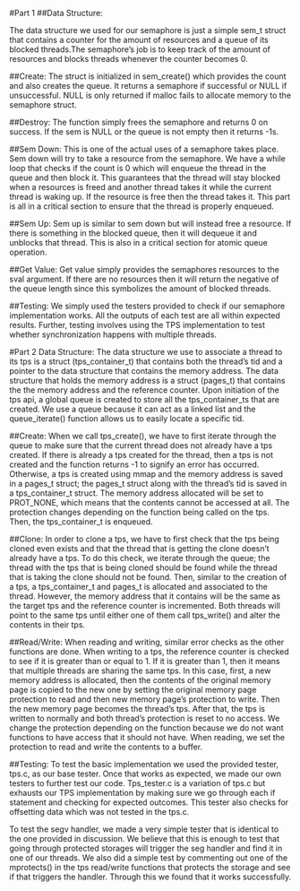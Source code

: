 #Part 1
##Data Structure:

The data structure we used for our semaphore is just a simple sem_t struct that
contains a counter for the amount of resources and a queue of its blocked
threads.The semaphore’s job is to keep track of the amount of resources and
blocks threads whenever the counter becomes 0.

##Create:
The struct is initialized in sem_create() which provides the count and also
creates the queue. It returns a semaphore if successful or NULL if unsuccessful.
NULL is only returned if malloc fails to allocate memory to the semaphore
struct.

##Destroy:
The function simply frees the semaphore and returns 0 on success. If the sem is
NULL or the queue is not empty then it returns -1s.

##Sem Down:
This is one of the actual uses of a semaphore takes place. Sem down will try to
take a resource from the semaphore. We have a while loop that checks if the
count is 0 which will enqueue the thread in the queue and then block it. This
guarantees that the thread will stay blocked when a resources is freed and
another thread takes it while the current thread is waking up. If the resource
is free then the thread takes it. This part is all in a critical section to
ensure that the thread is properly enqueued.

##Sem Up:
Sem up is similar to sem down but will instead free a resource. If there is
something in the blocked queue, then it will dequeue it and unblocks that
thread. This is also in a critical section for atomic queue operation.

##Get Value:
Get value simply provides the semaphores resources to the sval argument. If
there are no resources then it will return the negative of the queue length
since this symbolizes the amount of blocked threads. 

##Testing:
We simply used the testers provided to check if our semaphore implementation
works. All the outputs of each test are all within expected results. Further,
testing involves using the TPS implementation to test whether synchronization
happens with multiple threads.

#Part 2
Data Structure:
The data structure we use to associate a thread to its tps is a struct
(tps_container_t) that contains both the thread’s tid and a pointer to the data
structure that contains the memory address. The data structure that holds the
memory address is a struct (pages_t) that contains the the memory address and
the reference counter. Upon initiation of the tps api, a global queue is created
to store all the tps_container_ts that are created. We use a queue because it
can act as a linked list and the queue_iterate() function allows us to easily
locate a specific tid. 

##Create:
When we call tps_create(), we have to first iterate through the queue to make
sure that the current thread does not already have a tps created. If there is
already a tps created for the thread, then a tps is not created and the function
returns -1 to signify an error has occurred. Otherwise, a tps is created using
mmap and the memory address is saved in a pages_t struct; the pages_t struct
along with the thread’s tid is saved in a tps_container_t struct. The memory
address allocated will be set to PROT_NONE, which means that the contents cannot
be accessed at all. The protection changes depending on the function being
called on the tps. Then, the tps_container_t is enqueued. 

##Clone:
In order to clone a tps, we have to first check that the tps being cloned even
exists and that the thread that is getting the clone doesn’t already have a tps.
To do this check, we iterate through the queue; the thread with the tps that is
being cloned should be found while the thread that is taking the clone should
not be found. Then, similar to the creation of a tps, a tps_container_t and
pages_t is allocated and associated to the thread. However, the memory address
that it contains will be the same as the target tps and the reference counter is
incremented. Both threads will point to the same tps until either one of them
call tps_write() and alter the contents in their tps.

##Read/Write:
When reading and writing, similar error checks as the other functions are done.
When writing to a tps, the reference counter is checked to see if it is greater
than or equal to 1. If it is greater than 1, then it means that multiple threads
are sharing the same tps. In this case, first, a new memory address is
allocated, then the contents of the original memory page is copied to the new
one by setting the original memory page protection to read and then new memory
page’s protection to write. Then the new memory page becomes the thread’s tps.
After that, the tps is written to normally and both thread’s protection is reset
to no access. We change the protection depending on the function because we do
not want functions to have access that it should not have. When reading, we set
the protection to read and write the contents to a buffer. 

##Testing:
To test the basic implementation we used the provided tester, tps.c, as our base
tester. Once that works as expected, we made our own testers to further test our
code. Tps_tester.c is a variation of tps.c but exhausts our TPS implementation
by making sure we go through each if statement and checking for expected
outcomes. This tester also checks for offsetting data which was not  tested in
the tps.c. 

To test the segv handler, we made a very simple tester that is identical to the
one provided in discussion. We believe that this is enough to test that going
through protected storages will trigger the seg handler and find it in one of
our threads. We also did a simple test by commenting out one of the mprotects()
in the tps read/write functions that protects the storage and see if that
triggers the handler. Through this we found that it works successfully. 

